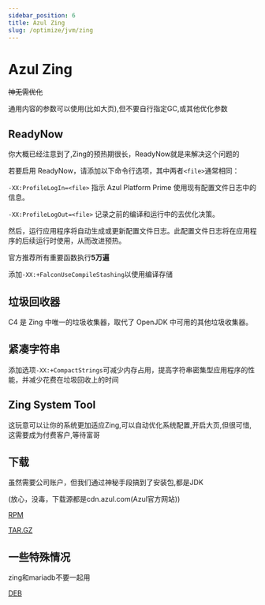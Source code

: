 ```yaml
---
sidebar_position: 6
title: Azul Zing
slug: /optimize/jvm/zing
---
```


# Azul Zing

~~神无需优化~~

通用内容的参数可以使用(比如大页),但不要自行指定GC,或其他优化参数

## ReadyNow

你大概已经注意到了,Zing的预热期很长，ReadyNow就是来解决这个问题的

若要启用 ReadyNow，请添加以下命令行选项，其中两者`<file>`通常相同：

`-XX:ProfileLogIn=<file>` 指示 Azul Platform Prime 使用现有配置文件日志中的信息。

`-XX:ProfileLogOut=<file>` 记录之前的编译和运行中的去优化决策。

然后，运行应用程序将自动生成或更新配置文件日志。此配置文件日志将在应用程序的后续运行时使用，从而改进预热。

官方推荐所有重要函数执行**5万遍**

添加`-XX:+FalconUseCompileStashing`以使用编译存储

## 垃圾回收器

C4 是 Zing 中唯一的垃圾收集器，取代了 OpenJDK 中可用的其他垃圾收集器。

## 紧凑字符串

添加选项`-XX:+CompactStrings`可减少内存占用，提高字符串密集型应用程序的性能，并减少花费在垃圾回收上的时间

## Zing System Tool

这玩意可以让你的系统更加适应Zing,可以自动优化系统配置,开启大页,但很可惜,这需要成为付费客户,等待富哥

## 下载

虽然需要公司账户，但我们通过神秘手段搞到了安装包,都是JDK

(放心，没毒，下载源都是cdn.azul.com(Azul官方网站))

[RPM](https://cdn.azul.com/zing-zvm/ZVM24.06.0.0/zing24.06.0.0-2-jdk21.0.3-linux.x86_64.rpm)

[TAR.GZ](https://cdn.azul.com/zing-zvm/ZVM24.06.0.0/zing24.06.0.0-2-jdk21.0.3-linux_x64.tar.gz)

## 一些特殊情况

zing和mariadb不要一起用

[DEB](https://cdn.azul.com/zing-zvm/ZVM24.06.0.0/zing24.06.0.0-2-jdk21.0.3-linux_amd64.deb)


